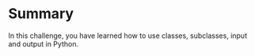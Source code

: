 # Summary

In this challenge, you have learned how to use classes, subclasses, input and output in Python.